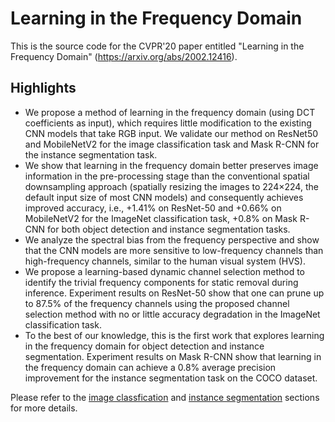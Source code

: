 # Learning in the Frequency Domain

This is the source code for the CVPR'20 paper entitled "Learning in the Frequency Domain" (https://arxiv.org/abs/2002.12416). 

## Highlights
* We propose a method of learning in the frequency domain (using DCT coefficients as input), which requires little modification to the existing CNN models that take RGB input. We validate our method on ResNet50 and MobileNetV2 for the image classification task and Mask R-CNN for the instance segmentation task.
* We show that learning in the frequency domain better preserves image information in the pre-processing stage than the conventional spatial downsampling approach (spatially resizing the images to 224×224, the default input size of most CNN models) and consequently achieves improved accuracy, i.e., +1.41% on ResNet-50 and +0.66% on MobileNetV2 for the ImageNet classification task, +0.8% on Mask R-CNN for both object detection and instance segmentation tasks.
* We analyze the spectral bias from the frequency perspective and show that the CNN models are more sensitive to low-frequency channels than high-frequency channels, similar to the human visual system (HVS).
* We propose a learning-based dynamic channel selection method to identify the trivial frequency components for static removal during inference. Experiment results on ResNet-50 show that one can prune up to 87.5% of the frequency channels using the proposed channel selection method with no or little accuracy degradation in the ImageNet classification task.
* To the best of our knowledge, this is the first work that explores learning in the frequency domain for object detection and instance segmentation. Experiment results on Mask R-CNN show that learning in the frequency domain can achieve a 0.8% average precision improvement for the instance segmentation task on the COCO dataset.

Please refer to the [image classfication](classification) and [instance segmentation](segmentation) sections for more details.
